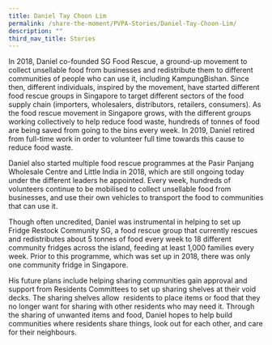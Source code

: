 ```yaml
---
title: Daniel Tay Choon Lim
permalink: /share-the-moment/PVPA-Stories/Daniel-Tay-Choon-Lim/
description: ""
third_nav_title: Stories
---
```



In 2018, Daniel co-founded SG Food Rescue, a ground-up movement to collect unsellable food from businesses and redistribute them to different communities of people who can use it, including KampungBishan. Since then, different individuals, inspired by the movement, have started different food rescue groups in Singapore to target different sectors of the food supply chain (importers, wholesalers, distributors, retailers, consumers). As the food rescue movement in Singapore grows, with the different groups working collectively to help reduce food waste, hundreds of tonnes of food are being saved from going to the bins every week. In 2019, Daniel retired from full-time work in order to volunteer full time towards this cause to reduce food waste.

Daniel also started multiple food rescue programmes at the Pasir Panjang Wholesale Centre and Little India in 2018, which are still ongoing today under the different leaders he appointed. Every week, hundreds of volunteers continue to be mobilised to collect unsellable food from businesses, and use their own vehicles to transport the food to communities that can use it.

Though often uncredited, Daniel was instrumental in helping to set up Fridge Restock Community SG, a food rescue group that currently rescues and redistributes about 5 tonnes of food every week to 18 different community fridges across the island, feeding at least 1,000 families every week. Prior to this programme, which was set up in 2018, there was only one community fridge in Singapore.

His future plans include helping sharing communities gain approval and support from Residents Committees to set up sharing shelves at their void decks. The sharing shelves allow  residents to place items or food that they no longer want for sharing with other residents who may need it. Through the sharing of unwanted items and food, Daniel hopes to help build communities where residents share things, look out for each other, and care for their neighbours.